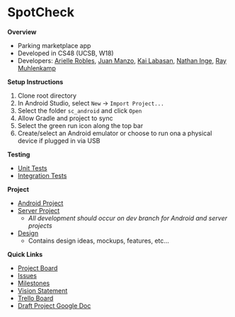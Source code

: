 # SpotCheck
**Overview**
- Parking marketplace app
- Developed in CS48 (UCSB, W18)
- Developers: [Arielle Robles](https://github.com/rarielle), [Juan Manzo](https://github.com/juanmanzo), [Kai Labasan](https://github.com/labasan), [Nathan Inge](https://github.com/nathan-inge), [Ray Muhlenkamp](https://github.com/RayMuhlenkamp)

**Setup Instructions**
1) Clone root directory
2) In Android Studio, select `New` -> `Import Project...`
3) Select the folder `sc_android` and click `Open`
4) Allow Gradle and project to sync
5) Select the green run icon along the top bar
6) Create/select an Android emulator or choose to run ona a physical device if plugged in via USB

**Testing**
- [Unit Tests](https://github.com/nathan-inge/SpotCheck/tree/master/sc_android/app/src/test/java/com/ucsb/cs48/spotcheck)
- [Integration Tests](https://github.com/nathan-inge/SpotCheck/tree/master/sc_android/app/src/androidTest/java/com/ucsb/cs48/spotcheck)

**Project**
- [Android Project](/sc_android)
- [Server Project](/sc_server)
  - *All development should occur on dev branch for Android and server projects*
- [Design](/sc_design)
  - Contains design ideas, mockups, features, etc...

**Quick Links**
- [Project Board](https://github.com/nathan-inge/SpotCheck/projects/1)
- [Issues](https://github.com/nathan-inge/SpotCheck/issues)
- [Milestones](https://github.com/nathan-inge/SpotCheck/milestones)
- [Vision Statement](https://docs.google.com/document/d/1uY8ura_jUY4Gcq4B5WxYX0IwC5ixNGXKTRLSpE7YyEA/edit?usp=sharing)
- [Trello Board](https://trello.com/b/LGbtxXUF/spotcheck)
- [Draft Project Google Doc](https://docs.google.com/document/d/1UTn_WbTc9A-A8ftDLvF8qt2i_0-ll9bfwnuI36cjqpY/edit?usp=sharing)
